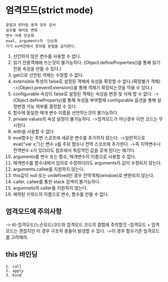 

# 엄격모드(strict mode)
	문법과 런타임 동작 모두 검사
	실수를 에러로 변화
	변수 사용 단순화
	eval, arguments의  단순화
	가기 es버전에서 정의될 문법을 금지한다.

1. 선언하지 않은 변수를 사용할 수 없다.
2. 읽기 전용객체에 쓰는것이 불가능하다.
(Object.defineProperties()를 통해 읽기전용 속성을 만들 수 있다.)
3. get으로 선언된 객체는 수정할 수 없다.
4. extensible 특성이 false로 설정된 객체에 속성을 확장할 수 없다.(확장불가 객체)
->(Object.preventExtension()을 통해 객체가 확장되는것을 막을 수 있다.)
5. configurable 속성이 false로 설정된 객체는 속성을 변경 및 삭제 할 수 없다.
-> (Object.defineProperty)를 통해 속성을 부여할때 configurable 옵션을 통해 설정변경 가능 여부를 결정할 수 있다.
6. 함수에 동일한 매개 변수 이름을 선언하는것이 불가능하다
7. private values의 속성 설정이 불가능하다.
->엄격모드가 아닌경우 이런 코드는 무시된다.
8. with을 사용할 수 없다
9. eval함수는 주변 스코프에 새로운 변수를 추가하지 않는다.
	->일반적으로 eval("var x;")는 변수 x를 주위 함수나 전역 스코프에 추가한다.
	->즉 지역변수나 전역변수 x가 있더라도 참조에서 독립적인 값을 갖게 된다는 얘기다.
10. arguments를 변수 또는 함수, 매개변수의 이름으로 사용할 수 없다.
11. 매개변수를 함수내에서 임의로 수정하더라도 arguments의 값이 수정되지 않는다.
12. arguments.callee를 지원하지 않는다.
13.  this값이 null 또는 undefined인 경우 전역객체(window)로 변환되지 않는다.
14.  caller, callee를 통한 stack 검색이 불가능하다.
15.  argumnets의 caller를 지원하지 않는다.
16. 예약된 키워드의 이름으로 변수, 함수를 만들 수 없다.

## 엄격모드에 주의사항
-> 비-엄격모드(느슨모드)코드와 엄격모드 코드의 결합에 주의할것
	-엄격모드 + 엄격모드는 괜찮지만 이 경우 구조적 충돌이 발생할 수 있다.
	->이 경우 함수기준 엄격모드를 고려해라.





## this 바인딩
	1. call
	2. apply
	3. bind
 
